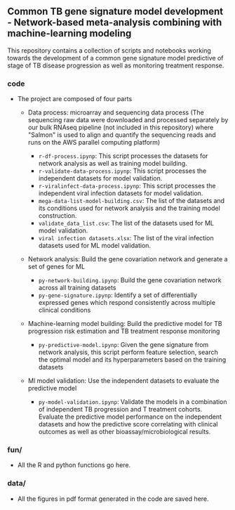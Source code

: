 ## Common TB gene signature model development - Network-based meta-analysis combining with machine-learning modeling 

This repository contains a collection of scripts and notebooks working towards the development of a common gene signature model predictive of stage of TB disease progression as well as monitoring treatment response.


### code
* The project are composed of four parts
    - Data process: microarray and sequencing data process (The sequencing raw data were downloaded and processed separately by our bulk RNAseq pipeline (not included in this repository) where "Salmon" is used to align and quantify the sequencing reads and runs on the AWS parallel computing platform)
        * `r-df-process.ipynp`: This script processes the datasets for network analysis as well as training model building. 
        * `r-validate-data-process.ipynp`: This script processes the independent datasets for model validation.
        * `r-viralinfect-data-process.ipynp`: This script processes the independent viral infection datasets for model validation.
        * `mega-data-list-model-building.csv`: The list of the datasets and its conditions used for network analysis and the training model construction.
        * `validate_data_list.csv`: The list of the datasets used for ML model validation.
         * `viral infection datasets.xlsx`: The list of the viral infection datasets used for ML model validation.
        
    - Network analysis: Build the gene covariation network and generate a set of genes for ML 
        * `py-network-building.ipynp`: Build the gene covariation network across all training datasets
        * `py-gene-signature.ipynp`: Identify a set of differentially expressed genes which respond consistently across multiple clinical conditions
        
    - Machine-learning model building: Build the predictive model for TB progression risk estimation and TB treatment response monitoring
        * `py-predictive-model.ipynp`: Given the gene signature from network analysis, this script perform feature selection, search the optimal model and its hyperparameters based on the training datasets
    
    - Ml model validation: Use the independent datasets to evaluate the predictive model 
        * `py-model-validation.ipynp`: Validate the models in a combination of independent TB progression and T treatment cohorts.  Evaluate the predictive model performance on the independent datasets and how the predictive score correlating with clinical outcomes as well as other bioassay/microbiological results.
        

### fun/
* All the R and python functions go here.
        
### data/
* All the figures in pdf format generated in the code are saved here.




